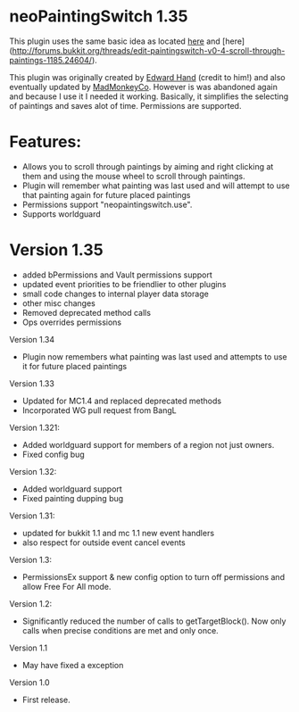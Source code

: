 neoPaintingSwitch 1.35
=====================

This plugin uses the same basic idea as located [here](http://forums.bukkit.org/threads/inactive-edit-paintingswitch-v0-1-choose-paintings-with-ease-672.5788/) and [here] (http://forums.bukkit.org/threads/edit-paintingswitch-v0-4-scroll-through-paintings-1185.24604/).

This plugin was originally created by [Edward Hand](http://forums.bukkit.org/members/edward-hand.13332/) (credit to him!) and also eventually updated by [MadMonkeyCo](http://forums.bukkit.org/members/madmonkeyco.22820/). However is was abandoned again and because I use it I needed it working. Basically, it simplifies the selecting of paintings and saves alot of time. Permissions are supported.

Features:
=========
* Allows you to scroll through paintings by aiming and right clicking at them and using the mouse wheel to scroll through paintings.
* Plugin will remember what painting was last used and will attempt to use that painting again for future placed paintings
* Permissions support "neopaintingswitch.use".
* Supports worldguard

Version 1.35
============
* added bPermissions and Vault permissions support
* updated event priorities to be friendlier to other plugins
* small code changes to internal player data storage
* other misc changes
* Removed deprecated method calls
* Ops overrides permissions

Version 1.34
* Plugin now remembers what painting was last used and attempts to use it for future placed paintings

Version 1.33
* Updated for MC1.4 and replaced deprecated methods
* Incorporated WG pull request from BangL

Version 1.321:
* Added worldguard support for members of a region not just owners.
* Fixed config bug

Version 1.32:
* Added worldguard support
* Fixed painting dupping bug

Version 1.31:
* updated for bukkit 1.1 and mc 1.1 new event handlers
* also respect for outside event cancel events

Version 1.3:
* PermissionsEx support & new config option to turn off permissions and allow Free For All mode.

Version 1.2:
* Significantly reduced the number of calls to getTargetBlock(). Now only calls when precise conditions are met and only once.

Version 1.1
* May have fixed a exception

Version 1.0
* First release.
